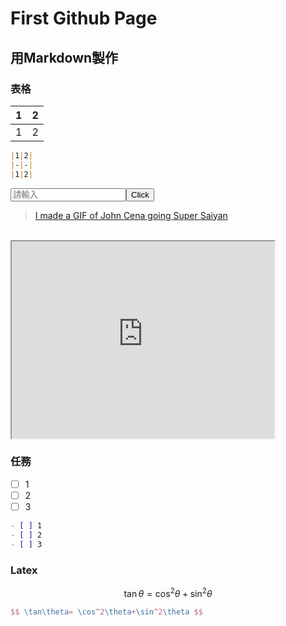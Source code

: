 # First Github Page
## 用Markdown製作

### 表格
|1|2|
|-|-|
|1|2|
```markdown
|1|2|
|-|-|
|1|2|
```
<input id="in" placeholder="請輸入"/><button onclick="c()">Click</button>

<script>
    function c(){
        var inp = document.getElementById('in');
        if(inp.value == null || inp.value == "")
            alert("你還沒輸入");
        else
            alert(document.getElementById('in').value);
    }
</script>

<blockquote class="imgur-embed-pub" lang="en" data-id="17djyaF"  ><a href="//imgur.com/17djyaF">I made a GIF of John Cena going Super Saiyan</a></blockquote><script async src="//s.imgur.com/min/embed.js" charset="utf-8"></script>
<br>
<iframe width="420" height="315"
src="https://www.youtube.com/embed/tgbNymZ7vqY?autoplay=1&mute=1&controls=0">
</iframe>


### 任務
- [ ] 1
- [ ] 2
- [ ] 3

```markdown
- [ ] 1 
- [ ] 2 
- [ ] 3 
```

### Latex

$$ \tan\theta= \cos^2\theta+\sin^2\theta $$

```latex
$$ \tan\theta= \cos^2\theta+\sin^2\theta $$
```
